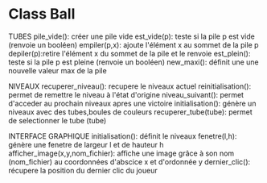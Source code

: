 # Class Ball 

TUBES
pile_vide(): créer une pile vide 
est_vide(p): teste si la pile p est vide (renvoie un booléen)
empiler(p,x): ajoute l'élément x au sommet de la pile p
depiler(p):retire l'élément x du sommet de la pile et le renvoie
est_plein(): teste si la pile p est pleine (renvoie un booléen)
new_maxi(): définit une une nouvelle valeur max de la pile 


NIVEAUX
recuperer_niveau(): recupere le niveaux actuel 
reinitialisation(): permet de remettre le niveau à l'état d'origine
niveau_suivant(): permet d'acceder au prochain niveaux apres une victoire 
initialisation(): génère un niveaux avec des tubes,boules de couleurs
recuperer_tube(tube): permet de selectionner le tube (tube)


INTERFACE GRAPHIQUE 
initialisation(): définit le niveaux
fenetre(l,h): génère une fenetre de largeur l et de hauteur h
afficher_image(x,y,nom_fichier): affiche une image grâce à son nom (nom_fichier) au coordonnées d'abscice x et d'ordonnée y 
dernier_clic(): récupere la position du dernier clic du joueur
